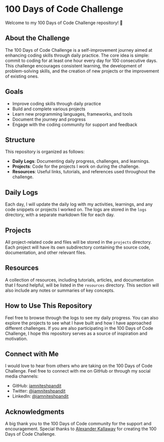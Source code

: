 # 100 Days of Code Challenge

Welcome to my 100 Days of Code Challenge repository! 🚀

## About the Challenge

The 100 Days of Code Challenge is a self-improvement journey aimed at enhancing coding skills through daily practice. The core idea is simple: commit to coding for at least one hour every day for 100 consecutive days. This challenge encourages consistent learning, the development of problem-solving skills, and the creation of new projects or the improvement of existing ones.

## Goals

- Improve coding skills through daily practice
- Build and complete various projects
- Learn new programming languages, frameworks, and tools
- Document the journey and progress
- Engage with the coding community for support and feedback

## Structure

This repository is organized as follows:

- **Daily Logs**: Documenting daily progress, challenges, and learnings.
- **Projects**: Code for the projects I work on during the challenge.
- **Resources**: Useful links, tutorials, and references used throughout the challenge.

## Daily Logs

Each day, I will update the daily log with my activities, learnings, and any code snippets or projects I worked on. The logs are stored in the `logs` directory, with a separate markdown file for each day.

## Projects

All project-related code and files will be stored in the `projects` directory. Each project will have its own subdirectory containing the source code, documentation, and other relevant files.

## Resources

A collection of resources, including tutorials, articles, and documentation that I found helpful, will be listed in the `resources` directory. This section will also include any notes or summaries of key concepts.

## How to Use This Repository

Feel free to browse through the logs to see my daily progress. You can also explore the projects to see what I have built and how I have approached different challenges. If you are also participating in the 100 Days of Code Challenge, I hope this repository serves as a source of inspiration and motivation.

## Connect with Me

I would love to hear from others who are taking on the 100 Days of Code Challenge. Feel free to connect with me on GitHub or through my social media channels:

- GitHub: [iamniteshpandit](https://github.com/iamniteshpandit)
- Twitter: [@iamniteshpandit](https://twitter.com/iamniteshpandit)
- LinkedIn: [@iamniteshpandit](https://linkedin.com/in/iamniteshpandit)

## Acknowledgments

A big thank you to the 100 Days of Code community for the support and encouragement. Special thanks to [Alexander Kallaway](https://twitter.com/ka11away) for creating the 100 Days of Code Challenge.
